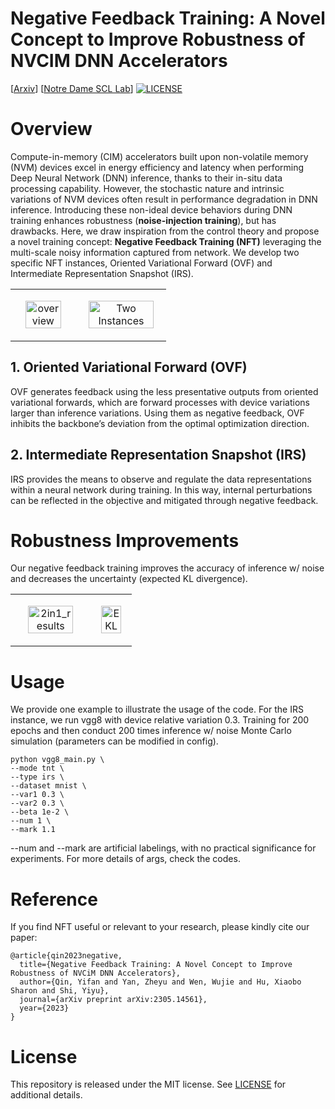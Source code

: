 # Negative Feedback Training: A Novel Concept to Improve Robustness of NVCIM DNN Accelerators
[[Arxiv](https://arxiv.org/abs/2305.14561)] [[Notre Dame SCL Lab](https://www3.nd.edu/~scl/)] [![LICENSE](https://img.shields.io/github/license/JoeyBling/hexo-theme-yilia-plus "LICENSE")](./LICENSE "LICENSE") 


# Overview
Compute-in-memory (CIM) accelerators built upon non-volatile memory (NVM) devices excel in energy efficiency and latency when performing Deep Neural Network (DNN) inference, thanks to their in-situ data processing capability. However, the stochastic nature and intrinsic variations of NVM devices often result in performance degradation in DNN inference. Introducing these non-ideal device behaviors during DNN training enhances robustness (**noise-injection training**), but has drawbacks. Here, we draw inspiration from the control theory and propose a novel training concept: **Negative Feedback Training (NFT)** leveraging the multi-scale noisy information captured from network. We develop two specific NFT instances, Oriented Variational Forward (OVF) and Intermediate Representation Snapshot (IRS).

<table>
  <tr>
    <td>
      <p align="center">
        <img src="https://github.com/YifanQin-ND/NF_Training/files/13882561/overview.pdf" alt="overview" width="80%" height="80%">
      </p>
    </td>
    <td>
      <p align="center">
        <img src="https://github.com/YifanQin-ND/NF_Training/files/13882423/two_instances.pdf" alt="Two Instances" width="90%" height="90%">
      </p>
    </td>
  </tr>
</table>

## 1. Oriented Variational Forward (OVF)

OVF generates feedback using the less presentative outputs from oriented variational forwards, which are forward processes with device variations larger than inference variations. Using them as negative feedback, OVF inhibits the backbone’s deviation from the optimal optimization direction.

## 2. Intermediate Representation Snapshot (IRS)

IRS provides the means to observe and regulate the data representations within a neural network during training. In this way, internal perturbations can be reflected in the objective and mitigated through negative feedback.


# Robustness Improvements

Our negative feedback training improves the accuracy of inference w/ noise and decreases the uncertainty (expected KL divergence).

<table>
  <tr>
    <td>
      <p align="center">
        <img src="https://github.com/YifanQin-ND/NF_Training/files/13882469/2in1_results.pdf" alt="2in1_results" width="80%" height="80%">
      </p>
    </td>
    <td>
      <p align="center">
        <img src="https://github.com/YifanQin-ND/NF_Training/files/13882481/EKL.pdf" alt="EKL" width="80%" height="80%">
      </p>
    </td>
  </tr>
</table>

# Usage
We provide one example to illustrate the usage of the code.
For the IRS instance, we run vgg8 with device relative variation 0.3. Training for 200 epochs and then conduct 200 times inference w/ noise Monte Carlo simulation (parameters can be modified in config).
```
python vgg8_main.py \
--mode tnt \
--type irs \
--dataset mnist \
--var1 0.3 \
--var2 0.3 \
--beta 1e-2 \
--num 1 \
--mark 1.1
```
--num and --mark are artificial labelings, with no practical significance for experiments. For more details of args, check the codes.

# Reference
If you find NFT useful or relevant to your research, please kindly cite our paper:
```
@article{qin2023negative,
  title={Negative Feedback Training: A Novel Concept to Improve Robustness of NVCiM DNN Accelerators},
  author={Qin, Yifan and Yan, Zheyu and Wen, Wujie and Hu, Xiaobo Sharon and Shi, Yiyu},
  journal={arXiv preprint arXiv:2305.14561},
  year={2023}
}
```

# License
This repository is released under the MIT license. See [LICENSE](LICENSE) for additional details.
